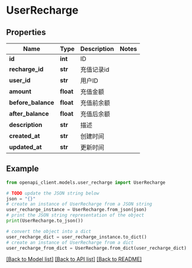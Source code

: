# UserRecharge


## Properties

Name | Type | Description | Notes
------------ | ------------- | ------------- | -------------
**id** | **int** |  ID | 
**recharge_id** | **str** |  充值记录id | 
**user_id** | **str** |  用户ID | 
**amount** | **float** |  充值金额 | 
**before_balance** | **float** |  充值前余额 | 
**after_balance** | **float** |  充值后余额 | 
**description** | **str** |  描述 | 
**created_at** | **str** |  创建时间 | 
**updated_at** | **str** |  更新时间 | 

## Example

```python
from openapi_client.models.user_recharge import UserRecharge

# TODO update the JSON string below
json = "{}"
# create an instance of UserRecharge from a JSON string
user_recharge_instance = UserRecharge.from_json(json)
# print the JSON string representation of the object
print(UserRecharge.to_json())

# convert the object into a dict
user_recharge_dict = user_recharge_instance.to_dict()
# create an instance of UserRecharge from a dict
user_recharge_from_dict = UserRecharge.from_dict(user_recharge_dict)
```
[[Back to Model list]](../README.md#documentation-for-models) [[Back to API list]](../README.md#documentation-for-api-endpoints) [[Back to README]](../README.md)



